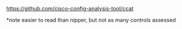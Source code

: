 https://github.com/cisco-config-analysis-tool/ccat

*note easier to read than nipper, but not as many controls assessed

